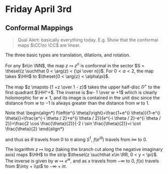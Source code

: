 # Friday April 3rd

## Conformal Mappings

> Qual Alert: basically everything today.
> E.g. Show that the conformal maps $\CC\to \CC$ are linear.

The three basic types are translation, dilations, and rotation.

For any $n\in \NN$, the map $z\mapsto z^n$ is conformal in the sector $S = \theset{z \suchthat 0 < \arg(z) < {\pi \over n}}$.
For $0 < \alpha < 2$, the map takes $\HH$ to $\theset{0 < \arg{z} < \alpha\pi}$.

The map $z \mapsto {1 +z \over 1 - z}$ takes the upper half-disc $\DD^+$ to the first quadrant $\HH^+$.
The inverse is $w- 1 \over w +1$ which is clearly holomorphic for $w\neq 1$, and its image is contained in the unit disc since the distance from $w$ to $-1$ is always greater than the distance from $w$ to $1$.

Note that
\begin{align*}
f\left(e^{i \theta}\right)=\frac{1+e^{i \theta}}{1-e^{i \theta}}=\frac{e^{-i \theta / 2}+e^{i \theta / 2}}{e^{-i \theta / 2}-e^{i \theta / 2}}=\frac{2 \cos \frac{\theta}{2}}{-2 i \sin \frac{\theta}{2}}=i \cot \frac{\theta}{2}
\end{align*}

and thus as $\theta$ travels from $0$ to $\pi$ along $S^1$, $f(e^{i\theta})$ travels from $i\infty$ to 0.

The logarithm $z\mapsto \log z$ (taking the branch cut along the negative imaginary axis) maps $\HH$ to the strip $\theset{z \suchthat x\in \RR, 0 < y < \pi}$.
The inverse is given by $w \mapsto e^w$, and as $x$ travels from $-\infty$ to $0$, $f(x)$ travels from $\inty + i\pi$ to $-\infty + i\pi$.
